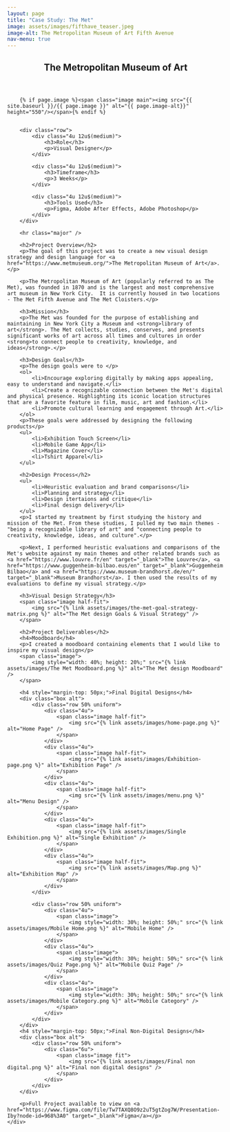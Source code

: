 ```yaml
---
layout: page
title: "Case Study: The Met"
image: assets/images/fifthave_teaser.jpeg
image-alt: The Metropolitan Museum of Art Fifth Avenue
nav-menu: true
---
```


<!-- Main -->
<div id="main" class="alt">

<!-- One -->
<section id="one">
    <div class="inner">
        <header class="major">
            <h1>The Metropolitan Museum of Art</h1>
        </header>

        {% if page.image %}<span class="image main"><img src="{{ site.baseurl }}/{{ page.image }}" alt="{{ page.image-alt}}" height="550"/></span>{% endif %}
	

        <div class="row">
            <div class="4u 12u$(medium)">
                <h3>Role</h3>
                <p>Visual Designer</p>
            </div>

            <div class="4u 12u$(medium)">
                <h3>Timeframe</h3>
                <p>3 Weeks</p>
            </div>

            <div class="4u 12u$(medium)">
                <h3>Tools Used</h3>
                <p>Figma, Adobe After Effects, Adobe Photoshop</p>
            </div>
        </div>

        <hr class="major" />
    
        <h2>Project Overview</h2>
        <p>The goal of this project was to create a new visual design strategy and design language for <a href="https://www.metmuseum.org/">The Metropolitan Museum of Art</a>.</p>

        <p>The Metropolitan Museum of Art (popularly referred to as The Met), was founded in 1870 and is the largest and most comprehensive art museum in New York City.  It is currently housed in two locations - The Met Fifth Avenue and The Met Cloisters.</p>

        <h3>Mission</h3>
        <p>The Met was founded for the purpose of establishing and maintaining in New York City a Museum and <strong>library of art</strong>. The Met collects, studies, conserves, and presents significant works of art across all times and cultures in order <strong>to connect people to creativity, knowledge, and ideas</strong>.</p>

        <h3>Design Goals</h3>
        <p>The design goals were to </p>
        <ol>
            <li>Encourage exploring digitally by making apps appealing, easy to understand and navigate.</li>
            <li>Create a recognizable connection between the Met's digital and physical presence. Highlighting its iconic location structures that are a favorite feature in film, music, art and fashion.</li>
            <li>Promote cultural learning and engagement through Art.</li>
        </ol>
        <p>These goals were addressed by designing the following products</p>
        <ul>
            <li>Exhibition Touch Screen</li>
            <li>Mobile Game App</li>
            <li>Magazine Cover</li>
            <li>Tshirt Apparel</li>
        </ul>

        <h2>Design Process</h2>
        <ul>
            <li>Heuristic evaluation and brand comparisons</li>
            <li>Planning and strategy</li>
            <li>Design itertaions and critique</li>
            <li>Final design delivery</li>
        </ul>
        <p>I started my treatment by first studying the history and mission of the Met. From these studies, I pulled my two main themes - "being a recognizable library of art" and "connecting people to creativity, knowledge, ideas, and culture".</p>
        
        <p>Next, I performed heuristic evaluations and comparisons of the Met's website against my main themes and other related brands such as <a href="https://www.louvre.fr/en" target="_blank">The Louvre</a>, <a href="https://www.guggenheim-bilbao.eus/en" target="_blank">Guggemheim Bilbao</a> and <a href="https://www.museum-brandhorst.de/en/" target="_blank">Museum Brandhorst</a>. I then used the results of my evaluations to define my visual strategy.</p>

        <h3>Visual Design Strategy</h3>
        <span class="image half-fit">
            <img src="{% link assets/images/the-met-goal-strategy-matrix.png %}" alt="The Met design Goals & Visual Strategy" />
        </span>

        <h2>Project Deliverables</h2>
        <h4>Moodboard</h4>
        <p>I created a moodboard containing elements that I would like to inspire my visual design</p>
        <span class="image">
            <img style="width: 40%; height: 20%;" src="{% link assets/images/The Met Moodboard.png %}" alt="The Met design Moodboard" />
        </span>

        <h4 style="margin-top: 50px;">Final Digital Designs</h4>
        <div class="box alt">
            <div class="row 50% uniform">
                <div class="4u">
                    <span class="image half-fit">
                        <img src="{% link assets/images/home-page.png %}" alt="Home Page" />
                    </span>
                </div>
                <div class="4u">
                    <span class="image half-fit">
                        <img src="{% link assets/images/Exhibition-page.png %}" alt="Exhibition Page" />
                    </span>
                </div>
                <div class="4u">
                    <span class="image half-fit">
                        <img src="{% link assets/images/menu.png %}" alt="Menu Design" />
                    </span>
                </div>
                <div class="4u">
                    <span class="image half-fit">
                        <img src="{% link assets/images/Single Exhibition.png %}" alt="Single Exhibition" />
                    </span>
                </div>
                <div class="4u">
                    <span class="image half-fit">
                        <img src="{% link assets/images/Map.png %}" alt="Exhibition Map" />
                    </span>
                </div>
            </div>

            <div class="row 50% uniform">
                <div class="4u">
                    <span class="image">
                        <img style="width: 30%; height: 50%;" src="{% link assets/images/Mobile Home.png %}" alt="Mobile Home" />
                    </span>
                </div>
                <div class="4u">
                    <span class="image">
                        <img style="width: 30%; height: 50%;" src="{% link assets/images/Quiz Page.png %}" alt="Mobile Quiz Page" />
                    </span>
                </div>
                <div class="4u">
                    <span class="image">
                        <img style="width: 30%; height: 50%;" src="{% link assets/images/Mobile Category.png %}" alt="Mobile Category" />
                    </span>
                </div>
            </div>
        </div>
        <h4 style="margin-top: 50px;">Final Non-Digital Designs</h4>
        <div class="box alt">
            <div class="row 50% uniform">
                <div class="6u">
                    <span class="image fit">
                        <img src="{% link assets/images/Final non digital.png %}" alt="Final non digital designs" />
                    </span>
                </div>
            </div>
        </div>

        <p>Full Project available to view on <a href="https://www.figma.com/file/Tw7TAXQ8O9z2uT5gtZog7W/Presentation-Iby?node-id=968%3A0" target="_blank">Figma</a></p>
    </div>
</section>

</div>
